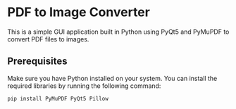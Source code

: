 # PDF to Image Converter

This is a simple GUI application built in Python using PyQt5 and PyMuPDF to convert PDF files to images.

## Prerequisites

Make sure you have Python installed on your system. You can install the required libraries by running the following command:

```bash
pip install PyMuPDF PyQt5 Pillow
